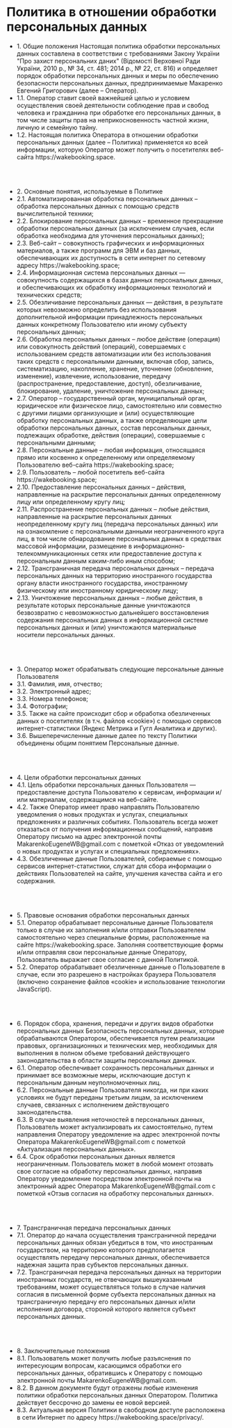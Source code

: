   <h1>Политика в отношении обработки персональных данных</h1>
  <ul>
    <li>
      1. Общие положения Настоящая политика обработки персональных данных составлена в соответствии с требованиями
      Закону України "Про захист персональних даних" (Відомості Верховної Ради України, 2010 р., № 34, ст. 481; 2014 р.,
      № 22, ст. 816) и определяет порядок обработки персональных данных и меры по обеспечению безопасности персональных
      данных, предпринимаемые Макаренко Евгений Григорович (далее – Оператор).
    </li>
    <li>
      1.1. Оператор ставит своей важнейшей целью и условием осуществления своей деятельности соблюдение прав и свобод
      человека и гражданина при обработке его персональных данных, в том числе защиты прав на неприкосновенность частной
      жизни, личную и семейную тайну.
    </li>
    <li>
      1.2. Настоящая политика Оператора в отношении обработки персональных данных (далее – Политика) применяется ко всей
      информации, которую Оператор может получить о посетителях веб-сайта https://wakebooking.space.
    </li>
  </ul>

  <br />
  <br />

  <ul>
    <li>2. Основные понятия, используемые в Политике</li>
    <li>
      2.1. Автоматизированная обработка персональных данных – обработка персональных данных с помощью средств
      вычислительной техники;
    </li>
    <li>
      2.2. Блокирование персональных данных – временное прекращение обработки персональных данных (за исключением
      случаев, если обработка необходима для уточнения персональных данных);
    </li>
    <li>
      2.3. Веб-сайт – совокупность графических и информационных материалов, а также программ для ЭВМ и баз данных,
      обеспечивающих их доступность в сети интернет по сетевому адресу https://wakebooking.space;
    </li>
    <li>
      2.4. Информационная система персональных данных — совокупность содержащихся в базах данных персональных данных, и
      обеспечивающих их обработку информационных технологий и технических средств;
    </li>
    <li>
      2.5. Обезличивание персональных данных — действия, в результате которых невозможно определить без использования
      дополнительной информации принадлежность персональных данных конкретному Пользователю или иному субъекту
      персональных данных;
    </li>
    <li>
      2.6. Обработка персональных данных – любое действие (операция) или совокупность действий (операций), совершаемых с
      использованием средств автоматизации или без использования таких средств с персональными данными, включая сбор,
      запись, систематизацию, накопление, хранение, уточнение (обновление, изменение), извлечение, использование,
      передачу (распространение, предоставление, доступ), обезличивание, блокирование, удаление, уничтожение
      персональных данных;
    </li>
    <li>
      2.7. Оператор – государственный орган, муниципальный орган, юридическое или физическое лицо, самостоятельно или
      совместно с другими лицами организующие и (или) осуществляющие обработку персональных данных, а также определяющие
      цели обработки персональных данных, состав персональных данных, подлежащих обработке, действия (операции),
      совершаемые с персональными данными;
    </li>
    <li>
      2.8. Персональные данные – любая информация, относящаяся прямо или косвенно к определенному или определяемому
      Пользователю веб-сайта https://wakebooking.space;
    </li>
    <li>2.9. Пользователь – любой посетитель веб-сайта https://wakebooking.space;</li>
    <li>
      2.10. Предоставление персональных данных – действия, направленные на раскрытие персональных данных определенному
      лицу или определенному кругу лиц;
    </li>
    <li>
      2.11. Распространение персональных данных – любые действия, направленные на раскрытие персональных данных
      неопределенному кругу лиц (передача персональных данных) или на ознакомление с персональными данными
      неограниченного круга лиц, в том числе обнародование персональных данных в средствах массовой информации,
      размещение в информационно-телекоммуникационных сетях или предоставление доступа к персональным данным каким-либо
      иным способом;
    </li>
    <li>
      2.12. Трансграничная передача персональных данных – передача персональных данных на территорию иностранного
      государства органу власти иностранного государства, иностранному физическому или иностранному юридическому лицу;
    </li>
    <li>
      2.13. Уничтожение персональных данных – любые действия, в результате которых персональные данные уничтожаются
      безвозвратно с невозможностью дальнейшего восстановления содержания персональных данных в информационной системе
      персональных данных и (или) уничтожаются материальные носители персональных данных.
    </li>
  </ul>

  <br />
  <br />
  <ul>
    <li>3. Оператор может обрабатывать следующие персональные данные Пользователя</li>
    <li>3.1. Фамилия, имя, отчество;</li>
    <li>3.2. Электронный адрес;</li>
    <li>3.3. Номера телефонов;</li>
    <li>3.4. Фотографии;</li>
    <li>
      3.5. Также на сайте происходит сбор и обработка обезличенных данных о посетителях (в т.ч. файлов «cookie») с
      помощью сервисов интернет-статистики (Яндекс Метрика и Гугл Аналитика и других).
    </li>
    <li>3.6. Вышеперечисленные данные далее по тексту Политики объединены общим понятием Персональные данные.</li>
  </ul>
  <br />
  <br />

  <ul>
    <li>4. Цели обработки персональных данных</li>
    <li>
      4.1. Цель обработки персональных данных Пользователя — предоставление доступа Пользователю к сервисам, информации
      и/или материалам, содержащимся на веб-сайте.
    </li>
    <li>
      4.2. Также Оператор имеет право направлять Пользователю уведомления о новых продуктах и услугах, специальных
      предложениях и различных событиях. Пользователь всегда может отказаться от получения информационных сообщений,
      направив Оператору письмо на адрес электронной почты MakarenkoEugeneWB@gmail.com с пометкой «Отказ от уведомлений
      о новых продуктах и услугах и специальных предложениях».
    </li>
    <li>
      4.3. Обезличенные данные Пользователей, собираемые с помощью сервисов интернет-статистики, служат для сбора
      информации о действиях Пользователей на сайте, улучшения качества сайта и его содержания.
    </li>
  </ul>
  <br />
  <br />
  <ul>
    <li>5. Правовые основания обработки персональных данных</li>
    <li>
      5.1. Оператор обрабатывает персональные данные Пользователя только в случае их заполнения и/или отправки
      Пользователем самостоятельно через специальные формы, расположенные на сайте https://wakebooking.space. Заполняя
      соответствующие формы и/или отправляя свои персональные данные Оператору, Пользователь выражает свое согласие с
      данной Политикой.
    </li>
    <li>
      5.2. Оператор обрабатывает обезличенные данные о Пользователе в случае, если это разрешено в настройках браузера
      Пользователя (включено сохранение файлов «cookie» и использование технологии JavaScript).
    </li>
  </ul>
  <br />
  <br />
  <ul>
    <li>
      6. Порядок сбора, хранения, передачи и других видов обработки персональных данных Безопасность персональных
      данных, которые обрабатываются Оператором, обеспечивается путем реализации правовых, организационных и технических
      мер, необходимых для выполнения в полном объеме требований действующего законодательства в области защиты
      персональных данных.
    </li>
    <li>
      6.1. Оператор обеспечивает сохранность персональных данных и принимает все возможные меры, исключающие доступ к
      персональным данным неуполномоченных лиц.
    </li>
    <li>
      6.2. Персональные данные Пользователя никогда, ни при каких условиях не будут переданы третьим лицам, за
      исключением случаев, связанных с исполнением действующего законодательства.
    </li>
    <li>
      6.3. В случае выявления неточностей в персональных данных, Пользователь может актуализировать их самостоятельно,
      путем направления Оператору уведомление на адрес электронной почты Оператора MakarenkoEugeneWB@gmail.com с
      пометкой «Актуализация персональных данных».
    </li>
    <li>
      6.4. Срок обработки персональных данных является неограниченным. Пользователь может в любой момент отозвать свое
      согласие на обработку персональных данных, направив Оператору уведомление посредством электронной почты на
      электронный адрес Оператора MakarenkoEugeneWB@gmail.com с пометкой «Отзыв согласия на обработку персональных
      данных».
    </li>
  </ul>
  <br />
  <br />

  <ul>
    <li>7. Трансграничная передача персональных данных</li>
    <li>
      7.1. Оператор до начала осуществления трансграничной передачи персональных данных обязан убедиться в том, что
      иностранным государством, на территорию которого предполагается осуществлять передачу персональных данных,
      обеспечивается надежная защита прав субъектов персональных данных.
    </li>
    <li>
      7.2. Трансграничная передача персональных данных на территории иностранных государств, не отвечающих вышеуказанным
      требованиям, может осуществляться только в случае наличия согласия в письменной форме субъекта персональных данных
      на трансграничную передачу его персональных данных и/или исполнения договора, стороной которого является субъект
      персональных данных.
    </li>
  </ul>
  <br />
  <br />
  <ul>
    <li>8. Заключительные положения</li>
    <li>
      8.1. Пользователь может получить любые разъяснения по интересующим вопросам, касающимся обработки его персональных
      данных, обратившись к Оператору с помощью электронной почты MakarenkoEugeneWB@gmail.com.
    </li>
    <li>
      8.2. В данном документе будут отражены любые изменения политики обработки персональных данных Оператором. Политика
      действует бессрочно до замены ее новой версией.
    </li>
    <li>
      8.3. Актуальная версия Политики в свободном доступе расположена в сети Интернет по адресу
      https://wakebooking.space/privacy/.
    </li>
  </ul>
